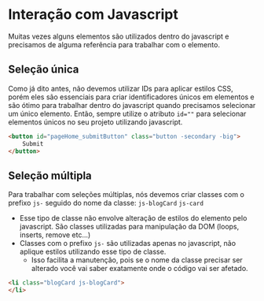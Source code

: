 # Interação com Javascript
Muitas vezes alguns elementos são utilizados dentro do javascript e precisamos de alguma referência para trabalhar com o elemento.

## Seleção única
Como já dito antes, não devemos utilizar IDs para aplicar estilos CSS, porém eles são essenciais para criar identificadores únicos em elementos e são ótimo para trabalhar dentro do javascript quando precisamos selecionar um único elemento. Então, sempre utilize o atributo `id=""` para selecionar elementos únicos no seu projeto utilizando javascript.

```html
<button id="pageHome_submitButton" class="button -secondary -big">
	Submit
</button>
```

## Seleção múltipla
Para trabalhar com seleções múltiplas, nós devemos criar classes com o prefixo `js-` seguido do nome da classe: `js-blogCard` `js-card`

* Esse tipo de classe não envolve alteração de estilos do elemento pelo javascript. São classes utilizadas para manipulação da DOM (loops, inserts, remove etc...)
* Classes com o prefixo `js-` são utilizadas apenas no javascript, não aplique estilos utilizando esse tipo de classe.
  * Isso facilita a manutenção, pois se o nome da classe precisar ser alterado você vai saber exatamente onde o código vai ser afetado.
  
```html
<li class="blogCard js-blogCard">
</li>
```